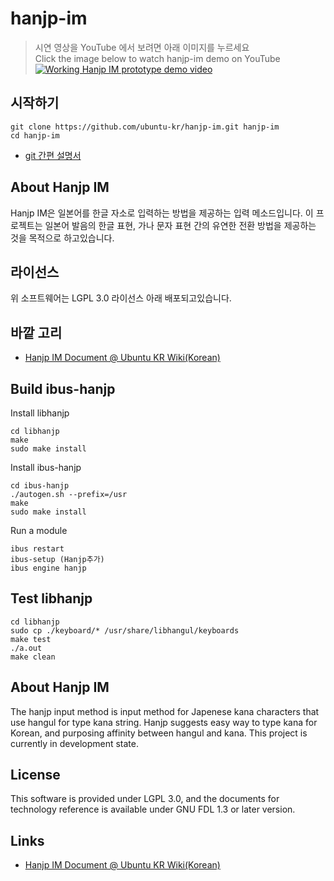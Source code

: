 # hanjp-im

> 시연 영상을 YouTube 에서 보려면 아래 이미지를 누르세요    
> Click the image below to watch hanjp-im demo on YouTube   
> [![Working Hanjp IM prototype demo video](https://img.youtube.com/vi/B85Ioo3Hrio/0.jpg)](https://www.youtube.com/watch?v=B85Ioo3Hrio)

## 시작하기
```
git clone https://github.com/ubuntu-kr/hanjp-im.git hanjp-im
cd hanjp-im
```
- [git 간편 설명서](https://rogerdudler.github.io/git-guide/index.ko.html)

## About Hanjp IM
Hanjp IM은 일본어를 한글 자소로 입력하는 방법을 제공하는 입력 메소드입니다. 이 프로젝트는 일본어 발음의 한글 표현, 가나 문자 표현 간의 유연한 전환 방법을 제공하는 것을 목적으로 하고있습니다.

## 라이선스
위 소프트웨어는 LGPL 3.0 라이선스 아래 배포되고있습니다.

## 바깥 고리
- [Hanjp IM Document @ Ubuntu KR Wiki(Korean)](https://wiki.ubuntu-kr.org/index.php/HanJP_IM)

## Build ibus-hanjp
Install libhanjp
```
cd libhanjp
make
sudo make install
```
Install ibus-hanjp
```
cd ibus-hanjp
./autogen.sh --prefix=/usr
make
sudo make install
```
Run a module
```
ibus restart
ibus-setup (Hanjp추가)
ibus engine hanjp
```

## Test libhanjp
```
cd libhanjp
sudo cp ./keyboard/* /usr/share/libhangul/keyboards
make test
./a.out
make clean
```

## About Hanjp IM
The hanjp input method is input method for Japenese kana characters that use hangul for type kana string.
Hanjp suggests easy way to type kana for Korean, and purposing affinity between hangul and kana.
This project is currently in development state.

## License
This software is provided under LGPL 3.0, and the documents for technology reference is available under GNU FDL 1.3 or later version.

## Links
- [Hanjp IM Document @ Ubuntu KR Wiki(Korean)](https://wiki.ubuntu-kr.org/index.php/HanJP_IM)
